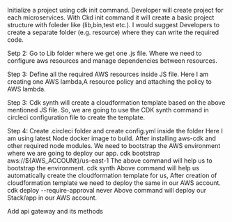 Initialize a project using cdk init command. Developer will create project for each microservices. With Ckd init command it will create a basic project structure with foleder like (lib,bin,test etc.). I would suggest Developers to create a separate folder (e.g. resource) where they can write the required code.  

Setp 2:
Go to Lib folder where we get one .js file. Where we need to configure aws resources and manage dependencies between resources.



Step 3:
Define all the required AWS resources inside JS file.
 Here I am creating one AWS lambda,A resource policy and attaching the policy to AWS lambda.

Step 3:
Cdk synth  will create a cloudformation template based on the above  mentioned JS file. So, we are going to use the CDK synth command in circleci configuration file to create the template.

Step 4:
Create .circleci folder and create config.yml inside the folder
Here I am using latest Node docker image to build. 
After installing aws-cdk and other required node modules. We need to bootstrap the AWS environment where we are going to deploy our app.
cdk bootstrap aws://${AWS_ACCOUNt}/us-east-1
The above command will help us to bootstrap the environment.
cdk synth
Above command will help us automatically create the cloudformation template for us, After creation of cloudformation template we need to deploy the same in our AWS account.
cdk deploy --require-approval never
Above command will deploy our Stack/app in our AWS account.



Add api gateway and its methods